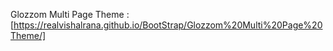 Glozzom Multi Page Theme : [https://realvishalrana.github.io/BootStrap/Glozzom%20Multi%20Page%20Theme/]
